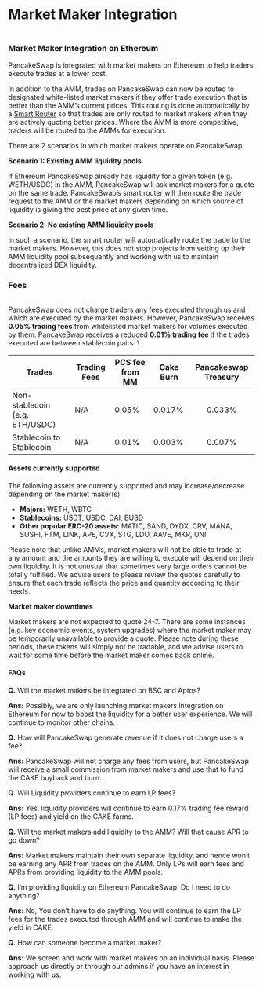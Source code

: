 # Market Maker Integration

<figure><img src="https://lh3.googleusercontent.com/pHBaGjeEHE3pCfmOWyBxvRThu0HiDK9K3jAhAN9dLka4c3zBDij-n0e9yY4LA6YjqYj2m4tBPjfoGoZunt2VCwTcDqtlWU5Km61x2IQ_T66olebgLn-yy1VodKww4Fn2YQuR_fwcJSAbR0MgsHkD0RY" alt=""><figcaption></figcaption></figure>

### Market Maker Integration on Ethereum

PancakeSwap is integrated with market makers on Ethereum to help traders execute trades at a lower cost.

In addition to the AMM, trades on PancakeSwap can now be routed to designated white-listed market makers if they offer trade execution that is better than the AMM’s current prices. This routing is done automatically by a [Smart Router](smart-router/) so that trades are only routed to market makers when they are actively quoting better prices. Where the AMM is more competitive, traders will be routed to the AMMs for execution.

There are 2 scenarios in which market makers operate on PancakeSwap.

**Scenario 1: Existing AMM liquidity pools**

If Ethereum PancakeSwap already has liquidity for a given token (e.g. WETH/USDC) in the AMM, PancakeSwap will ask market makers for a quote on the same trade. PancakeSwap’s smart router will then route the trade request to the AMM or the market makers depending on which source of liquidity is giving the best price at any given time.

**Scenario 2: No existing AMM liquidity pools**

In such a scenario, the smart router will automatically route the trade to the market makers. However, this does not stop projects from setting up their AMM liquidity pool subsequently and working with us to maintain decentralized DEX liquidity.

### Fees

<figure><img src="https://lh6.googleusercontent.com/FKgYOPK6ykAbonNz4naPupdPg4W5XocmUJOEYeH7MsmY-0TrkSepYB2qir4PGlfgY6CKTS0nOq5XIXzm3dO9wGr-9pvXz1NXLSGMg3Ff9IlqIokcHiNDsB9eaoy3l395TL-O71480hetL-iRq1ILhUw" alt=""><figcaption></figcaption></figure>

PancakeSwap does not charge traders any fees executed through us and which are executed by the market makers. However, PancakeSwap receives **0.05% trading fees** from whitelisted market makers for volumes executed by them. PancakeSwap receives a reduced **0.01% trading fee** if the trades executed are between stablecoin pairs. \


| Trades                         | Trading Fees | PCS fee from MM | Cake Burn | Pancakeswap Treasury |
| ------------------------------ | ------------ | --------------- | --------- | :------------------: |
| Non-stablecoin (e.g. ETH/USDC) | N/A          | 0.05%           | 0.017%    |        0.033%        |
| Stablecoin to Stablecoin       | N/A          | 0.01%           | 0.003%    |        0.007%        |

#### Assets currently supported&#x20;

The following assets are currently supported and may increase/decrease depending on the market maker(s):

* **Majors:** WETH, WBTC&#x20;
* **Stablecoins:** USDT, USDC, DAI, BUSD
* **Other popular ERC-20 assets:** MATIC, SAND, DYDX, CRV, MANA, SUSHI, FTM, LINK, APE, CVX, STG, LDO, AAVE, MKR, UNI

Please note that unlike AMMs, market makers will not be able to trade at any amount and the amounts they are willing to execute will depend on their own liquidity. It is not unusual that sometimes very large orders cannot be totally fulfilled. We advise users to please review the quotes carefully to ensure that each trade reflects the price and quantity according to their needs.&#x20;

**Market maker downtimes**&#x20;

Market makers are not expected to quote 24-7. There are some instances (e.g. key economic events, system upgrades) where the market maker may be temporarily unavailable to provide a quote. Please note during these periods, these tokens will simply not be tradable, and we advise users to wait for some time before the market maker comes back online.

#### FAQs&#x20;

**Q.** Will the market makers be integrated on BSC and Aptos?&#x20;

**Ans:** Possibly, we are only launching market makers integration on Ethereum for now to boost the liquidity for a better user experience. We will continue to monitor other chains.

**Q.** How will PancakeSwap generate revenue if it does not charge users a fee?&#x20;

**Ans:** PancakeSwap will not charge any fees from users, but PancakeSwap will receive a small commission from market makers and use that to fund the CAKE buyback and burn.

**Q.** Will Liquidity providers continue to earn LP fees?&#x20;

**Ans:** Yes, liquidity providers will continue to earn 0.17% trading fee reward (LP fees) and yield on the CAKE farms.

**Q.** Will the market makers add liquidity to the AMM? Will that cause APR to go down?&#x20;

**Ans:** Market makers maintain their own separate liquidity, and hence won’t be earning any APR from trades on the AMM. Only LPs will earn fees and APRs from providing liquidity to the AMM pools.

**Q.** I’m providing liquidity on Ethereum PancakeSwap. Do I need to do anything?&#x20;

**Ans:** No, You don’t have to do anything. You will continue to earn the LP fees for the trades executed through AMM and will continue to make the yield in CAKE.

**Q.** How can someone become a market maker?

**Ans:** We screen and work with market makers on an individual basis. Please approach us directly or through our admins if you have an interest in working with us.

